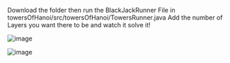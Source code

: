 Download the folder then run the BlackJackRunner File in towersOfHanoi/src/towersOfHanoi/TowersRunner.java
Add the number of Layers you want there to be and watch it solve it!

![image](https://github.com/Suvan8806/Towers-of-Hanoi/assets/152588672/e308d47b-ee45-4520-8d04-46d5130059bb)

![image](https://github.com/Suvan8806/Towers-of-Hanoi/assets/152588672/e0dea923-4435-408c-8026-47eee7533596)
